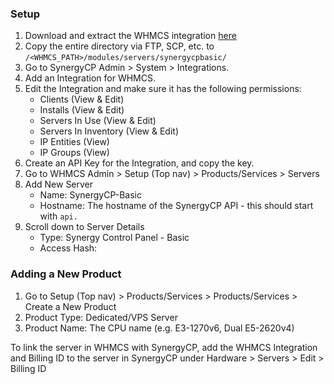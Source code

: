 ### Setup

 1. Download and extract the WHMCS integration [here](https://install.synergycp.com/bm/integration/whmcs/synergycpbasic.zip)
 2. Copy the entire directory via FTP, SCP, etc. to `/<WHMCS_PATH>/modules/servers/synergycpbasic/`
 3. Go to SynergyCP Admin > System > Integrations.
 4. Add an Integration for WHMCS.
 5. Edit the Integration and make sure it has the following permissions:
     - Clients (View & Edit)
     - Installs (View & Edit)
     - Servers In Use (View & Edit)
     - Servers In Inventory (View & Edit)
     - IP Entities (View)
     - IP Groups (View)
 6. Create an API Key for the Integration, and copy the key.
 7. Go to WHMCS Admin > Setup (Top nav) > Products/Services > Servers
 8. Add New Server
     - Name: SynergyCP-Basic
     - Hostname: The hostname of the SynergyCP API - this should start with `api.`
 9. Scroll down to Server Details
     - Type: Synergy Control Panel - Basic
     - Access Hash: <API Key of SynergyCP Integration>

### Adding a New Product

1. Go to Setup (Top nav) > Products/Services > Products/Services > Create a New Product
2. Product Type: Dedicated/VPS Server
3. Product Name: The CPU name (e.g. E3-1270v6, Dual E5-2620v4)

To link the server in WHMCS with SynergyCP, add the WHMCS Integration and Billing ID to the server in SynergyCP under Hardware > Servers > Edit > Billing ID
